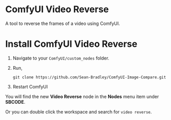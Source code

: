 # ComfyUI Video Reverse

A tool to reverse the frames of a video using ComfyUI.

# Install ComfyUI Video Reverse

1.  Navigate to your `ComfyUI/custom_nodes` folder.

2.  Run,

    `git clone https://github.com/Sean-Bradley/ComfyUI-Image-Compare.git`

3.  Restart ComfyUI

You will find the new **Video Reverse** node in the **Nodes** menu item under **SBCODE**.

Or you can double click the workspace and search for `video reverse`.
